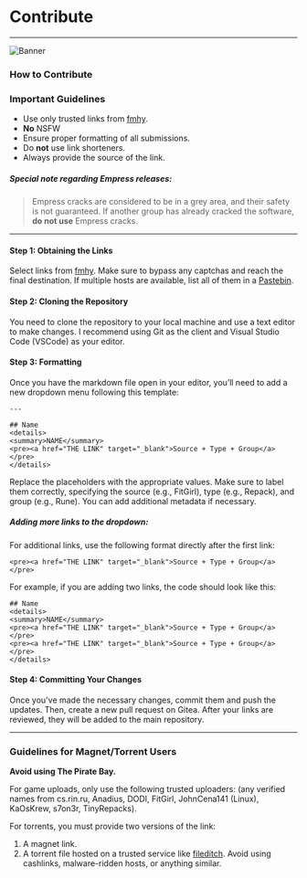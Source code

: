 # Contribute
---

![Banner](https://small.fileditchstuff.me/s18/aedMqAnpFqqczfvgFoT.png)

### How to Contribute

### Important Guidelines

- Use only trusted links from [fmhy](https://fmhy.net).
- **No** NSFW
- Ensure proper formatting of all submissions.
- Do **not** use link shorteners.
- Always provide the source of the link.

##### Special note regarding Empress releases:

> Empress cracks are considered to be in a grey area, and their safety is not guaranteed. If another group has already cracked the software, **do not use** Empress cracks.

---

#### Step 1: Obtaining the Links

Select links from [fmhy](https://fmhy.lol). Make sure to bypass any captchas and reach the final destination. If multiple hosts are available, list all of them in a [Pastebin](https://pastebin.com).

#### Step 2: Cloning the Repository

You need to clone the repository to your local machine and use a text editor to make changes. I recommend using Git as the client and Visual Studio Code (VSCode) as your editor.

#### Step 3: Formatting

Once you have the markdown file open in your editor, you’ll need to add a new dropdown menu following this template:

```
---

## Name
<details>
<summary>NAME</summary>
<pre><a href="THE LINK" target="_blank">Source + Type + Group</a></pre>
</details> 
```

Replace the placeholders with the appropriate values. Make sure to label them correctly, specifying the source (e.g., FitGirl), type (e.g., Repack), and group (e.g., Rune). You can add additional metadata if necessary.

##### Adding more links to the dropdown:

For additional links, use the following format directly after the first link:

```
<pre><a href="THE LINK" target="_blank">Source + Type + Group</a></pre>
```

For example, if you are adding two links, the code should look like this:

```
## Name
<details>
<summary>NAME</summary>
<pre><a href="THE LINK" target="_blank">Source + Type + Group</a></pre>
<pre><a href="THE LINK" target="_blank">Source + Type + Group</a></pre>
</details> 
```

#### Step 4: Committing Your Changes

Once you've made the necessary changes, commit them and push the updates. Then, create a new pull request on Gitea. After your links are reviewed, they will be added to the main repository.

---

### Guidelines for Magnet/Torrent Users

**Avoid using The Pirate Bay.**

For game uploads, only use the following trusted uploaders: (any verified names from cs.rin.ru, Anadius, DODI, FitGirl, JohnCena141 (Linux), KaOsKrew, s7on3r, TinyRepacks).

For torrents, you must provide two versions of the link:
1. A magnet link.
2. A torrent file hosted on a trusted service like [fileditch](https://fileditch.com). Avoid using cashlinks, malware-ridden hosts, or anything similar.